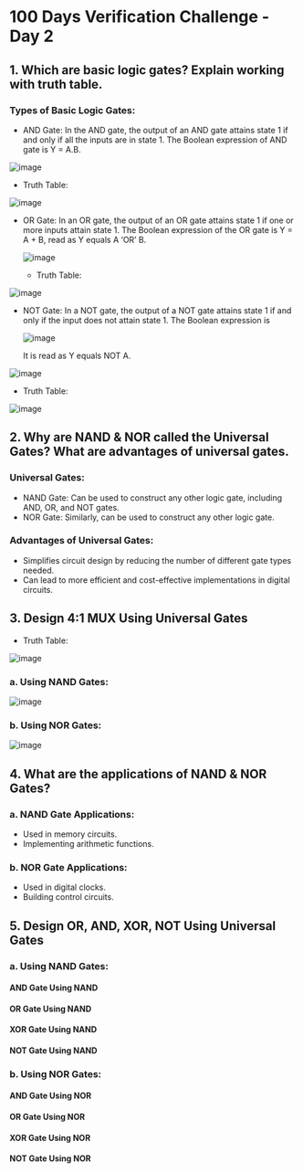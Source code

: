 # 100 Days Verification Challenge - Day 2

## 1. Which are basic logic gates? Explain working with truth table. 

### Types of Basic Logic Gates:
- AND Gate: In the AND gate, the output of an AND gate attains state 1 if and only if all the inputs are in state 1. The Boolean expression of AND gate is Y = A.B.
  
 ![image](https://github.com/harshitabhambhani/100-days-verification-challenge/assets/109619297/c265e776-880b-404f-a7b5-206261aa6a67)

  - Truth Table:
    
![image](https://github.com/harshitabhambhani/100-days-verification-challenge/assets/109619297/12f4a3ac-e104-4588-b183-c7f88b168377)
    
- OR Gate: In an OR gate, the output of an OR gate attains state 1 if one or more inputs attain state 1. The Boolean expression of the OR gate is Y = A + B, read as Y equals A ‘OR’ B.
  
  ![image](https://github.com/harshitabhambhani/100-days-verification-challenge/assets/109619297/3d7d719c-ef5b-474a-8c51-a6f0b22599b4)

  - Truth Table:
    
![image](https://github.com/harshitabhambhani/100-days-verification-challenge/assets/109619297/1dedf028-bbe2-416e-8c67-65b108b1e84d)

- NOT Gate: In a NOT gate, the output of a NOT gate attains state 1 if and only if the input does not attain state 1. The Boolean expression is

  ![image](https://github.com/harshitabhambhani/100-days-verification-challenge/assets/109619297/5764d153-f093-4b65-9467-a9ec60c9943e)

  It is read as Y equals NOT A.

 ![image](https://github.com/harshitabhambhani/100-days-verification-challenge/assets/109619297/62f7d8ba-5670-45f3-abe0-f71fa97782a3)

  - Truth Table:

 ![image](https://github.com/harshitabhambhani/100-days-verification-challenge/assets/109619297/37511c50-4fb6-4b59-8051-f283ad266324)


## 2. Why are NAND & NOR called the Universal Gates? What are advantages of universal gates.

### Universal Gates:
- NAND Gate: Can be used to construct any other logic gate, including AND, OR, and NOT gates.
- NOR Gate: Similarly, can be used to construct any other logic gate.

### Advantages of Universal Gates:
- Simplifies circuit design by reducing the number of different gate types needed.
- Can lead to more efficient and cost-effective implementations in digital circuits.

## 3. Design 4:1 MUX Using Universal Gates

- Truth Table:
  
![image](https://github.com/harshitabhambhani/100-days-verification-challenge/assets/109619297/28722cc5-303b-4abc-8096-ee4d458cf4fb)
  
### a. Using NAND Gates:

![image](https://github.com/harshitabhambhani/100-days-verification-challenge/assets/109619297/b9bd7d05-99eb-4dd4-b7e7-6df0c7f83e44)

### b. Using NOR Gates:

![image](https://github.com/harshitabhambhani/100-days-verification-challenge/assets/109619297/bda7becf-a094-4519-9b3a-1df3470d302b)

## 4. What are the applications of NAND & NOR Gates?

### a. NAND Gate Applications:
- Used in memory circuits.
- Implementing arithmetic functions.

### b. NOR Gate Applications:
- Used in digital clocks.
- Building control circuits.

## 5. Design OR, AND, XOR, NOT Using Universal Gates

### a. Using NAND Gates:

#### AND Gate Using NAND

#### OR Gate Using NAND

#### XOR Gate Using NAND

#### NOT Gate Using NAND

### b. Using NOR Gates:

#### AND Gate Using NOR

#### OR Gate Using NOR

#### XOR Gate Using NOR

#### NOT Gate Using NOR


